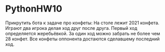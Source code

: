 # PythonHW10

Прикрутить бота к задаче про конфеты:
На столе лежит 2021 конфета. Играют два игрока делая ход друг после друга. 
Первый ход определяется жеребьёвкой. За один ход можно забрать не более чем 28 конфет. 
Все конфеты оппонента достаются сделавшему последний ход.
